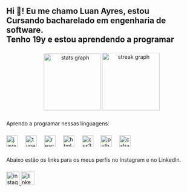 <h2 align="left">Hi 🫡! Eu me chamo Luan Ayres, estou<br>Cursando bacharelado em engenharia de software.<br>Tenho 19y e estou aprendendo a programar</h2>

###

<div align="center">
  <img src="https://github-readme-stats.vercel.app/api?username=luanLXT&hide_title=false&hide_rank=false&show_icons=true&include_all_commits=true&count_private=true&disable_animations=false&theme=dracula&locale=en&hide_border=false" height="150" alt="stats graph"  />
  <img src="https://streak-stats.demolab.com?user=luanLXT&locale=en&mode=daily&theme=dracula&hide_border=false&border_radius=4" height="152" alt="streak graph"  />
</div>

###

<p align="left">Aprendo a programar nessas linguagens:</p>

###

<div align="left">
  <img src="https://cdn.jsdelivr.net/gh/devicons/devicon/icons/javascript/javascript-original.svg" height="30" alt="javascript logo"  />
  <img width="12" />
  <img src="https://cdn.jsdelivr.net/gh/devicons/devicon/icons/typescript/typescript-original.svg" height="30" alt="typescript logo"  />
  <img width="12" />
  <img src="https://cdn.jsdelivr.net/gh/devicons/devicon/icons/react/react-original.svg" height="30" alt="react logo"  />
  <img width="12" />
  <img src="https://cdn.jsdelivr.net/gh/devicons/devicon/icons/html5/html5-original.svg" height="30" alt="html5 logo"  />
  <img width="12" />
  <img src="https://cdn.jsdelivr.net/gh/devicons/devicon/icons/css3/css3-original.svg" height="30" alt="css3 logo"  />
  <img width="12" />
  <img src="https://cdn.jsdelivr.net/gh/devicons/devicon/icons/python/python-original.svg" height="30" alt="python logo"  />
  <img width="12" />
  <img src="https://cdn.jsdelivr.net/gh/devicons/devicon/icons/csharp/csharp-original.svg" height="30" alt="csharp logo"  />
</div>

###

<p align="left">Abaixo estão os links para os meus perfis no Instagram e no LinkedIn.</p>

###

<div align="left">
  <a href="https://www.instagram.com/luan__ayres?igsh=anE1Mm1xcjVjajh0&utm_source=qr" target="_blank">
    <img src="https://img.shields.io/static/v1?message=Instagram&logo=instagram&label=&color=E4405F&logoColor=white&labelColor=&style=for-the-badge" height="35" alt="instagram logo"  />
  </a>
  <a href="https://www.linkedin.com/in/luan-ayres-2b1763364?lipi=urn%3Ali%3Apage%3Ad_flagship3_profile_view_base_contact_details%3B3wUj2DCxSmOzEwo52zsgZA%3D%3D" target="_blank">
    <img src="https://img.shields.io/static/v1?message=LinkedIn&logo=linkedin&label=&color=0077B5&logoColor=white&labelColor=&style=for-the-badge" height="35" alt="linkedin logo"  />
  </a>
</div>

###


